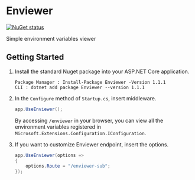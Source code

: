 # Enviewer

[![NuGet status](https://img.shields.io/nuget/v/Enviewer.svg?style=flat&logo=nuget)](https://www.nuget.org/packages/Enviewer)

Simple environment variables viewer

## Getting Started #

1. Install the standard Nuget package into your ASP.NET Core application.

    ```
    Package Manager : Install-Package Enviewer -Version 1.1.1
    CLI : dotnet add package Enviewer --version 1.1.1
    ```

2. In the `Configure` method of `Startup.cs`, insert middleware.

    ```csharp
    app.UseEnviewer();
    ```

    By accessing `/enviewer` in your browser, you can view all the environment variables registered in `Microsoft.Extensions.Configuration.IConfiguration`.

3. If you want to customize Enviewer endpoint, insert the options.

    ```csharp
    app.UseEnviewer(options =>
    {
        options.Route = "/enviewer-sub";
    });
    ```
